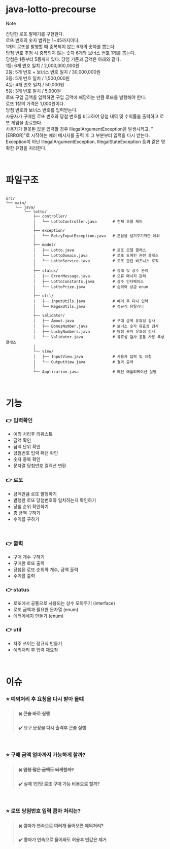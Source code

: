 
# java-lotto-precourse

> [!NOTE]  
> 간단한 로또 발매기를 구현한다.  
> 로또 번호의 숫자 범위는 1~45까지이다.  
> 1개의 로또를 발행할 때 중복되지 않는 6개의 숫자를 뽑는다.  
> 당첨 번호 추첨 시 중복되지 않는 숫자 6개와 보너스 번호 1개를 뽑는다.  
> 당첨은 1등부터 5등까지 있다. 당첨 기준과 금액은 아래와 같다.  
> 1등: 6개 번호 일치 / 2,000,000,000원  
> 2등: 5개 번호 + 보너스 번호 일치 / 30,000,000원  
> 3등: 5개 번호 일치 / 1,500,000원  
> 4등: 4개 번호 일치 / 50,000원  
> 5등: 3개 번호 일치 / 5,000원  
> 로또 구입 금액을 입력하면 구입 금액에 해당하는 만큼 로또를 발행해야 한다.  
> 로또 1장의 가격은 1,000원이다.  
> 당첨 번호와 보너스 번호를 입력받는다.  
> 사용자가 구매한 로또 번호와 당첨 번호를 비교하여 당첨 내역 및 수익률을 출력하고 로또 게임을 종료한다.  
> 사용자가 잘못된 값을 입력할 경우 IllegalArgumentException을 발생시키고, "[ERROR]"로 시작하는 에러 메시지를 출력 후 그 부분부터 입력을 다시 받는다.   
> Exception이 아닌 IllegalArgumentException, IllegalStateException 등과 같은 명확한 유형을 처리한다.

<br>

# 파일구조

```
.
src/
└── main/
    └── java/
        └── lotto/
            ├── controller/
            │   └── LottoController.java       # 전체 흐름 제어
            │
            ├── exception/
            │   └── RetryInputException.java   # 문답을 넘겨주기위한 예외
            │
            ├── model/
            │   ├── Lotto.java                 # 로또 모델 클래스
            │   └── LottoDomain.java           # 로또 도메인 관련 클래스
            │   └── LottoService.java          # 로또 관련 비즈니스 로직
            │
            ├── status/                        # 상태 및 상수 관리
            │   ├── ErrorMessage.java          # 오류 메시지 관리
            │   ├── LottoConstants.java        # 상수 인터페이스
            │   └── LottoPrize.java            # 순위와 상금 enum
            │
            ├── util/
            │   ├── inputUtils.java            # 예외 후 다시 입력
            │   └── RegexUtils.java            # 정규식 유틸리티
            │
            ├── validator/
            │   ├── Amout.java                 # 구매 금액 유효성 검사
            │   ├── BonusNumber.java           # 보너스 숫자 유효성 검사
            │   ├── LuckyNumbers.java          # 당첨 숫자 유효성 검사
            │   └── Validator.java             # 유효성 검사 공통 사용 추상클래스
            │
            └── view/
            │   ├── InputView.java             # 사용자 입력 및 요청
            │   └── OutputView.java            # 결과 출력
            │
            └── Application.java               # 메인 애플리케이션 실행

```

<br>  

# 기능

### :point_right: 입력확인

- 예외 처리후 리퀘스트
- 금액 확인
- 금액 단위 확인
- 당첨번호 입력 패턴 확인
- 숫자 중복 확인
- 문자열 당첨번호 컬렉션 변환
  <br>

### :point_right: 로또
  - 금액만큼 로또 발행하기
  - 발행한 로또 당첨번호와 일치하는지 확인하기
  - 당첨 순위 확인하기
  - 총 금액 구하기
- 수익률 구하기
<br>

### :point_right: 출력
  - 구매 개수 구하기
  - 구매한 로또 출력
  - 당첨된 로또 순위와 개수, 금액 출력
- 수익률 출력
  <br>

### :point_right: status

- 로또에서 공통으로 사용되는 상수 모아두기 (interface)
- 로또 금액과 필요한 문자열 (enum)
- 에러메세지 만들기 (enum)
  <br>

### :point_right: util

- 자주 쓰이는 정규식 만들기
- 예외처리 후 입력 재요청

<br>

# 이슈

### :star: 예외처리 후 요청을 다시 받아 올떄

> #### :heavy_multiplication_x: ~~콘솔 바로 실행~~
> #### :heavy_check_mark: 요구 문장을 다시 출력후 콘솔 실행
<br>

### :star: 구매 금액 얼마까지 가능하게 할까?

> #### :heavy_multiplication_x: ~~엄청 많은 금액도 되게할까?~~
> #### :heavy_check_mark: 실제 1인당 로또 구매 가능 비용으로 할까?
<br>

### :star: 로또 당첨번호 입력 콤마 처리는?

> #### :heavy_multiplication_x: ~~콤마가 연속으로 여러개 들어오면 예외처리?~~
> #### :heavy_check_mark: 콩마가 연속으로 들어와도 허용후 빈값은 제거




<br>
<br>
<br>
